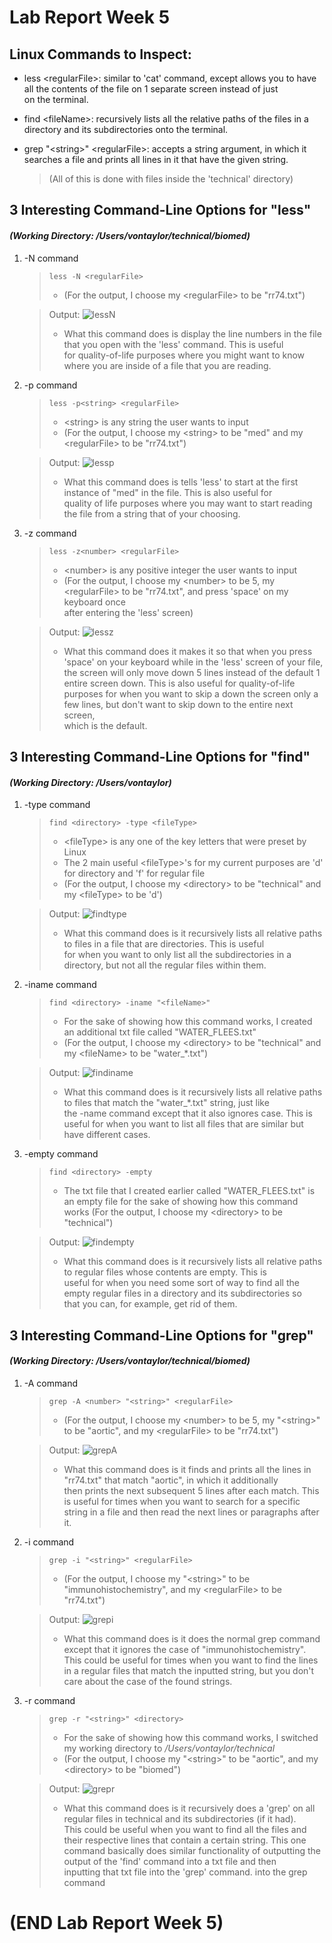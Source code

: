 # Lab Report Week 5
## Linux Commands to Inspect:
- less \<regularFile>: similar to 'cat' command, except allows you to have all the contents of the file on 1 separate screen instead of just\
on the terminal.
- find \<fileName>: recursively lists all the relative paths of the files in a directory and its subdirectories onto the terminal.
- grep "\<string>" \<regularFile>: accepts a string argument, in which it searches a file and prints all lines in it that have the given string.
    
    >   (All of this is done with files inside the 'technical' directory)

## 3 Interesting Command-Line Options for "less"
#### *(Working Directory: /Users/vontaylor/technical/biomed)*

1. -N command
    > `less -N <regularFile>`
    > - (For the output, I choose my \<regularFile> to be "rr74.txt")
    
    > Output:
    > ![lessN](Week-5-Lab-Report-Pics/lessN.jpg)
    > - What this command does is display the line numbers in the file that you open with the 'less' command. This is useful\
    > for quality-of-life purposes where you might want to know where you are inside of a file that you are reading.

2. -p command
    > `less -p<string> <regularFile>`
    > - \<string> is any string the user wants to input
    > - (For the output, I choose my \<string> to be "med" and my \<regularFile> to be "rr74.txt")
    
    > Output:
    > ![lessp](Week-5-Lab-Report-Pics/lessp.jpg)
    > - What this command does is tells 'less' to start at the first instance of "med" in the file. This is also useful for\
    > quality of life purposes where you may want to start reading the file from a string that of your choosing.
    
3. -z command
    > `less -z<number> <regularFile>`
    > - \<number> is any positive integer the user wants to input
    > - (For the output, I choose my \<number> to be 5, my \<regularFile> to be "rr74.txt", and press 'space' on my keyboard once\
    > after entering the 'less' screen)
    
    > Output:
    > ![lessz](Week-5-Lab-Report-Pics/less-z.jpg)
    > - What this command does it makes it so that when you press 'space' on your keyboard while in the 'less' screen of your file,\
    > the screen will only move down 5 lines instead of the default 1 entire screen down. This is also useful for quality-of-life\
    > purposes for when you want to skip a down the screen only a few lines, but don't want to skip down to the entire next screen,\
    > which is the default.

## 3 Interesting Command-Line Options for "find"
#### *(Working Directory: /Users/vontaylor)*

1. -type command
    > `find <directory> -type <fileType>`
    > - \<fileType> is any one of the key letters that were preset by Linux
    > - The 2 main useful \<fileType>'s for my current purposes are 'd' for directory and 'f' for regular file
    > - (For the output, I choose my \<directory> to be "technical" and my \<fileType> to be 'd')
    
    > Output:
    > ![findtype](Week-5-Lab-Report-Pics/findtype.jpg)
    > - What this command does is it recursively lists all relative paths to files in a file that are directories. This is useful\
    > for when you want to only list all the subdirectories in a directory, but not all the regular files within them.

2. -iname command
    > `find <directory> -iname "<fileName>"`
    > - For the sake of showing how this command works, I created an additional txt file called "WATER_FLEES.txt"
    > - (For the output, I choose my \<directory> to be "technical" and my \<fileName> to be "water_\*.txt")
    
    > Output:
    > ![findiname](Week-5-Lab-Report-Pics/findiname.jpg)
    > - What this command does is it recursively lists all relative paths to files that match the "water_\*.txt" string, just like\
    > the -name command except that it also ignores case. This is useful for when you want to list all files that are similar but\
    > have different cases.

3. -empty command
    > `find <directory> -empty`
    > - The txt file that I created earlier called "WATER_FLEES.txt" is an empty file for the sake of showing how this command works
    >  (For the output, I choose my \<directory> to be "technical")

    > Output:
    > ![findempty](Week-5-Lab-Report-Pics/findempty.jpg)
    > - What this command does is it recursively lists all relative paths to regular files whose contents are empty. This is\
    > useful for when you need some sort of way to find all the empty regular files in a directory and its subdirectories so\
    > that you can, for example, get rid of them.

## 3 Interesting Command-Line Options for "grep"
#### *(Working Directory: /Users/vontaylor/technical/biomed)*

1. -A command
    > `grep -A <number> "<string>" <regularFile>`
    > - (For the output, I choose my \<number> to be 5, my "\<string>" to be "aortic", and my \<regularFile> to be "rr74.txt")
    
    > Output:
    > ![grepA](Week-5-Lab-Report-Pics/grepA.jpg)
    > - What this command does is it finds and prints all the lines in "rr74.txt" that match "aortic", in which it additionally\
    > then prints the next subsequent 5 lines after each match. This is useful for times when you want to search for a specific\
    > string in a file and then read the next lines or paragraphs after it.

2. -i command
    > `grep -i "<string>" <regularFile>`
    > - (For the output, I choose my "\<string>" to be "immunohistochemistry", and my \<regularFile> to be "rr74.txt")

    > Output:
    > ![grepi](Week-5-Lab-Report-Pics/grepi.jpg)
    > - What this command does is it does the normal grep command except that it ignores the case of "immunohistochemistry".\
    > This could be useful for times when you want to find the lines in a regular files that match the inputted string, but you don't\
    > care about the case of the found strings.

3. -r command
    > `grep -r "<string>" <directory>`
    > - For the sake of showing how this command works, I switched my working directory to */Users/vontaylor/technical*
    > - (For the output, I choose my "\<string>" to be "aortic", and my \<directory> to be "biomed")

    > Output:
    > ![grepr](Week-5-Lab-Report-Pics/grepr.jpg)
    > - What this command does is it recursively does a 'grep' on all regular files in technical and its subdirectories (if it had).\
    > This could be useful when you want to find all the files and their respective lines that contain a certain string. This one\
    > command basically does similar functionality of outputting the output of the 'find' command into a txt file and then\
    > inputting that txt file into the 'grep' command.
    > into the grep command 
# (END Lab Report Week 5)
